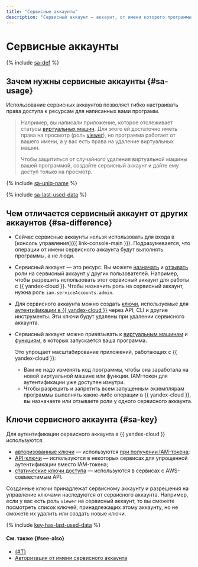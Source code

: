 ```yaml
---
title: "Сервисные аккаунты"
description: "Сервисный аккаунт — аккаунт, от имени которого программы могут управлять ресурсами в {{ yandex-cloud }}."
---
```


# Сервисные аккаунты

{% include [sa-def](../../_includes_service/sa-def.md) %}

## Зачем нужны сервисные аккаунты {#sa-usage}

Использование сервисных аккаунтов позволяет гибко настраивать права доступа к ресурсам для написанных вами программ.

> Например, вы написали приложение, которое отслеживает статусы [виртуальных машин](../../../glossary/vm.md). Для этого ей достаточно иметь права на просмотр (роль [viewer](../../roles-reference.md#viewer)), но программа работает от вашего имени, а у вас есть права на удаление виртуальных машин.
>
> Чтобы защититься от случайного удаления виртуальной машины вашей программой, создайте сервисный аккаунт и дайте ему доступ только на просмотр.

{% include [sa-uniq-name](../../../_includes/iam/sa-uniq-name.md) %}

{% include [sa-last-used-data](../../../_includes/iam/sa-last-used-data.md) %}

## Чем отличается сервисный аккаунт от других аккаунтов {#sa-difference}

* Сейчас сервисные аккаунты нельзя использовать для входа в [консоль управления]({{ link-console-main }}). Подразумевается, что операции от имени сервисного аккаунта будут выполнять программы, а не люди.
* Сервисный аккаунт — это ресурс. Вы можете [назначать](../../operations/sa/set-access-bindings.md) и [отзывать](../../operations/roles/revoke.md) роли на сервисный аккаунт у других пользователей. Например, чтобы разрешить использовать этот сервисный аккаунт для работы с {{ yandex-cloud }}. Чтобы назначить роль на сервисный аккаунт, нужна роль `iam.serviceAccounts.admin`.
* Для сервисного аккаунта можно создать [ключи](#sa-key), используемые для [аутентификации в {{ yandex-cloud }}](../authorization/index.md#sa) через API, CLI и другие инструменты. Эти ключи будут удалены при удалении сервисного аккаунта.
* Сервисный аккаунт можно привязывать к [виртуальным машинам](../../../compute/operations/vm-connect/auth-inside-vm.md) и [функциям](../../../functions/operations/function-sa.md), в которых запускается ваша программа.

    Это упрощает масштабирование приложений, работающих с {{ yandex-cloud }}:
    * Вам не надо изменять код программы, чтобы она заработала на новой виртуальной машине или функции. IAM-токен для аутентификации уже доступен изнутри.
    * Чтобы разрешить и запретить всем запущенным экземплярам программы выполнять какие-либо операции в {{ yandex-cloud }}, вы назначаете или отзываете роли у одного сервисного аккаунта.

## Ключи сервисного аккаунта {#sa-key}

Для аутентификации сервисного аккаунта в {{ yandex-cloud }} используются:

* [авторизованные ключи](../authorization/key.md) — используются [при получении IAM-токена](../../operations/iam-token/create-for-sa.md);
* [API-ключи](../authorization/api-key.md) — используются в некоторых сервисах для упрощенной аутентификации вместо IAM-токена;
* [статические ключи доступа](../authorization/access-key.md) — используются в сервисах с AWS-совместимым API.

Созданные ключи принадлежат сервисному аккаунту и разрешения на управление ключами наследуются от сервисного аккаунта. Например, если у вас есть роль `viewer` на сервисный аккаунт, то вы сможете посмотреть список ключей, принадлежащих этому аккаунту, но не сможете их удалить или создать новые ключи.

{% include [key-has-last-used-data](../../../_includes/iam/key-has-last-used-data.md) %}

#### См. также {#see-also}

- [{#T}](../../quickstart-sa.md)
- [Авторизация от имени сервисного аккаунта](../authorization/index.md#sa)
